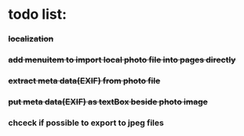 # todo list:

### ~~localization~~
### ~~add menuitem to import local photo file into pages directly~~
### ~~extract meta data(EXIF) from photo file~~
### ~~put meta data(EXIF) as textBox beside photo image~~
### chceck if possible to export to jpeg files
